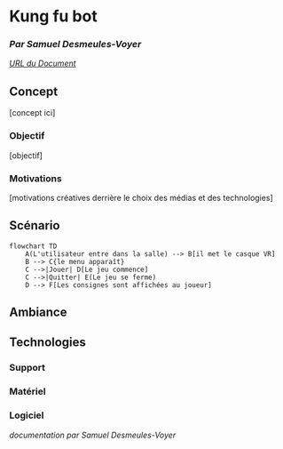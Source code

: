 # Kung fu bot

### *Par Samuel Desmeules-Voyer*

*[URL du Document](samesthumain.github.io/)*

## Concept
[concept ici]

### Objectif
[objectif]

### Motivations
[motivations créatives derrière le choix des médias et des technologies]


## Scénario

```mermaid
flowchart TD
    A(L'utilisateur entre dans la salle) --> B[il met le casque VR]
    B --> C{le menu apparaît}
    C -->|Jouer| D[Le jeu commence]
    C -->|Quitter| E(Le jeu se ferme)
    D --> F[Les consignes sont affichées au joueur]

```

## Ambiance

## Technologies

### Support

### Matériel

### Logiciel


*documentation par Samuel Desmeules-Voyer*
